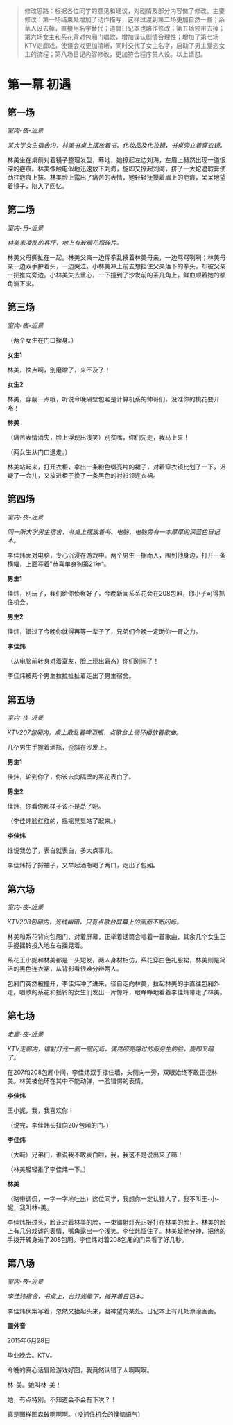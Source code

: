 >修改思路：根据各位同学的意见和建议，对剧情及部分内容做了修改。主要修改：第一场结束处增加了动作描写，这样过渡到第二场更加自然一些；系草人设去掉，直接用名字替代；道具日记本也略作修改；第五场领带去掉；第六场女主和系花背对包厢门唱歌，增加误认剧情合理性；增加了第七场KTV走廊戏，使误会戏更加清晰，同时交代了女主名字，启动了男主爱恋女主的流程；第八场日记内容修改，更加符合程序员人设。以上请怼。

# 第一幕 初遇

## 第一场

*室内-夜-近景*

*某大学女生宿舍内，林美书桌上摆放着书、化妆品及化妆镜，书桌旁立着穿衣镜。*

林美坐在桌前对着镜子整理发型，蓦地，她撩起左边刘海，左眉上赫然出现一道很深的疤痕。林美像触电似地迅速放下刘海，旋即又撩起刘海，挤了一大坨遮瑕膏使劲往疤痕上抹。林美脸上露出了痛苦的表情，她轻轻抚摸着眉上的疤痕，呆呆地望着镜子，陷入了回忆。

## 第二场

*室内-日-近景*

*林美家凌乱的客厅，地上有玻璃花瓶碎片。*

林美父母撕扯在一起。林美父亲一边挥拳乱揍着林美母亲，一边骂骂咧咧；林美母亲一边双手护着头，一边哭泣。小林美冲上前去想挡住父亲落下的拳头，却被父亲一把推向旁边。小林美失去重心，一下撞到了沙发前的茶几角上，鲜血顺着她的额角淌下来。

## 第三场

*室内-夜-近景*

（两个女生在门口探身。）

**女生1**

林美，快点啊，别磨蹭了，来不及了！

**女生2**

林美，穿靓一点哦，听说今晚隔壁包厢是计算机系的帅哥们，没准你的桃花要开咯！

**林美**

（痛苦表情消失，脸上浮现出浅笑）别贫嘴，你们先走，我马上来！

（两女生从门口退走。）

林美站起来，打开衣柜，拿出一条粉色缀亮片的裙子，对着穿衣镜比划了一下，迟疑了一会儿，又放进柜子换了一条黑色的衬衫领连衣裙。

## 第四场

*室内-夜-近景*

*同一所大学男生宿舍，书桌上摆放着书、电脑，电脑旁有一本厚厚的深蓝色日记本。*

李佳炜面对电脑，专心沉浸在游戏中。两个男生一拥而入，围到他身边，打开一条横幅，上面写着”恭喜单身狗第21年“。

**男生1**

佳炜，别玩了，我们给你侦察好了，今晚新闻系系花会在208包厢，你小子可得抓住机会。

**男生2**

佳炜，错过了今晚你就得再等一辈子了，兄弟们今晚一定助你一臂之力。

**李佳炜**

（从电脑前转身对着室友，脸上现出窘态）你们别闹了！

李佳炜被两个男生拉拉扯扯着走出了男生宿舍。

## 第五场

*室内-夜-近景*

*KTV207包厢内，桌上散乱着啤酒瓶，点歌台上循环播放着歌曲。*

几个男生手握着酒瓶，歪斜在沙发上。

**男生1**

佳炜，轮到你了，你该去向隔壁的系花表白了。

**男生2**

佳炜，你看你那样子该不是怂了吧。

（李佳炜脸红红的，摇摇晃晃站了起来。）

**李佳炜**

谁说我怂了，表白就表白，多大点事儿。

李佳炜捋了捋袖子，又举起酒瓶喝了两口，走出了包厢。

## 第六场

*室内-夜-近景*

*KTV208包厢内，光线幽暗，只有点歌台屏幕上的画面不断闪烁。*

林美和系花背向包厢门，对着屏幕，正举着话筒合唱着一首歌曲，其余几个女生正手握摇铃投入地左右摇晃着。

系花王小妮和林美都是一头短发，两人身材相仿，系花穿白色礼服裙，林美则是简洁的黑色连衣裙，从背影看很难分辨两人。
 
包厢门突然被撞开，李佳炜冲了进来，径自走向林美，拉起林美的手直往包厢外走。唱歌的系花和摇铃的女生们发出一片惊呼，眼睁睁地看着李佳炜带走了林美。

## 第七场

*走廊-夜-近景*

*KTV走廊内，镭射灯光一圈一圈闪烁，偶然照亮路过的服务生的脸，旋即又暗了。*

在207和208包厢中间，李佳炜双手撑住墙，头侧向一旁，双眼始终不敢正视林美。林美被他环在其中不能动弹，一脸错愕的表情。

**李佳炜**

王小妮，我，我喜欢你！

（说完，李佳炜头扭向207包厢的门。）

**李佳炜**

（大喊）兄弟们，谁说我不敢表白啦，我，我这不是说出来了嘛！

（林美轻轻推了李佳炜一下。）

**林美**

（略带调侃，一字一字地吐出）这位同学，我想你一定认错人了，我不叫王-小-妮，我叫林-美。

李佳炜扭过头，脸正对着林美的脸，一束镭射灯光正好打在林美的脸上。林美的脸上有几分戏谑的表情，嘴角露出一个浅笑。李佳炜怔住了。林美趁他分神，把他的手拨开转身进了208包厢。李佳炜对着208包厢的门呆看了好几秒。

## 第八场

*室内-夜-近景*

*李佳炜宿舍，书桌上，台灯光晕下，摊开着日记本。*

李佳炜伏案写着，忽然又抬起头来，凝神望向某处。日记本上有几处涂涂画画。

**画外音**

2015年6月28日 

毕业晚会。KTV。

今晚的真心话冒险游戏好囧，我竟然认错了人啊啊啊。

林-美。她叫林-美！

她，有点特别。不知道会不会有下次？！

真是图样图森破啊啊啊。（没抓住机会的懊恼语气）
